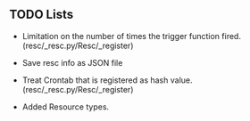 
## TODO Lists

* Limitation on the number of times the trigger function fired.
    (resc/_resc.py/Resc/_register)

* Save resc info as JSON file

* Treat Crontab that is registered as hash value.
    (resc/_resc.py/Resc/_register)

* Added Resource types.
